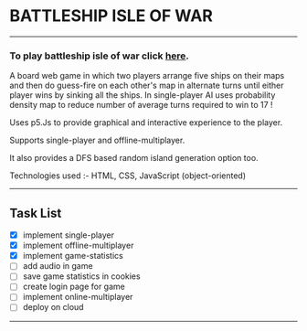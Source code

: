 # BATTLESHIP ISLE OF WAR 
_______________________________________________________________________________________________________
 
### To play battleship isle of war click [here](https://aj941ga.github.io/battleshipBoardGame/).
 
A board web game in which two players arrange five ships on their maps and then do guess-fire on each
other's map in alternate turns until either player wins by sinking all the ships. In single-player AI 
uses probability density map to reduce number of average turns required to win to 17 !

 Uses p5.Js to provide graphical and interactive experience to the player.
 
 Supports single-player and offline-multiplayer.
 
 It also provides a DFS based random island generation option too.
 
 Technologies used :- HTML, CSS, JavaScript (object-oriented)
 
 ________________________________________________________________________________________________________
 ## Task List
 
 - [x] implement single-player
 - [x] implement offline-multiplayer
 - [x] implement game-statistics
 - [ ] add audio in game
 - [ ] save game statistics in cookies
 - [ ] create login page for game
 - [ ] implement online-multiplayer
 - [ ] deploy on cloud
 ________________________________________________________________________________________________________
 
